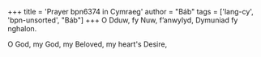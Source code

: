 +++
title = 'Prayer bpn6374 in Cymraeg'
author = "Báb"
tags = ['lang-cy', 'bpn-unsorted', "Báb"]
+++
O Dduw, fy Nuw, f’anwylyd, Dymuniad fy nghalon.

O God, my God, my Beloved, my heart's Desire,
